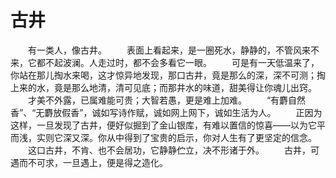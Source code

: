 # 古井
　　有一类人，像古井。 
　　表面上看起来，是一圈死水，静静的，不管风来不来，它都不起波澜。人走过时，都不会多看它一眼。 
　　可是有一天低温来了，你站在那儿掏水来喝，这才惊异地发现，那口古井，竟是那么的深，深不可测；掏上来的水，竟是那么地清，清可见底；而那井水的味道，甜美得让你魂儿出窍。 
　　才美不外露，已属难能可贵；大智若愚，更是难上加难。 
　　“有麝自然香”、“无麝放假香”，诚如写诗作赋，诚如网上网下，诚如生活为人。 
　　正因为这样，一旦发现了古井，便好似掘到了金山银库，有难以置信的惊喜——以为它平而浅，实则它深又深。你从中得到了宝贵的启示，你对人生有了更坚定的信念。 
　　这口古井，不肯、也不会居功，它静静伫立，决不形诸于外。 
　　古井，可遇而不可求，一旦遇上，便是得之造化。
 